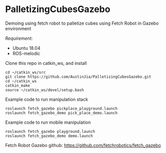 # PalletizingCubesGazebo
Demoing using fetch robot to palletize cubes using Fetch Robot in Gazebo environment


*Requirement:*
- Ubuntu 18.04
- ROS-melodic


Clone this repo in catkin_ws, and install
```
cd ~/catkin_ws/src
git clone https://github.com/AustinJia/PalletizingCubesGazebo.git
cd ~/catkin_ws
catkin_make
source ~/catkin_ws/devel/setup.bash
```

Example code to run manipulation stack
```
roslaunch fetch_gazebo pickplace_playground.launch
roslaunch fetch_gazebo_demo pick_place_demo.launch
```

Example code to run mobile manipulation
```
roslaunch fetch_gazebo playground.launch
roslaunch fetch_gazebo_demo demo.launch
```

Fetch Robot Gazebo github: https://github.com/fetchrobotics/fetch_gazebo

